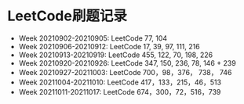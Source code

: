 # LeetCode刷题记录

- Week 20210902-20210905: LeetCode 77, 104
- Week 20210906-20210912: LeetCode 17, 39, 97, 111, 216
- Week 20210913-20210919: LeetCode 455, 122, 70, 198, 226
- Week 20210920-20210926: LeetCode 347, 150, 236, 78, 146 + 239
- Week 20210927-20211003: LeetCode 700，98，376， 738， 746
- Week 20211004-20211010: LeetCode 417，133，215，46，513
- Week 20211011-20211017: LeetCode 674，300，72，516，739
